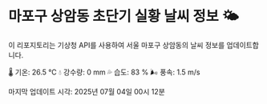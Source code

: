 
# 마포구 상암동 초단기 실황 날씨 정보 🌤️

이 리포지토리는 기상청 API를 사용하여 서울 마포구 상암동의 날씨 정보를 업데이트합니다. 

🌡️ 기온: 26.5 ℃
💧 강수량: 0 mm
💦 습도: 83 %
🌬️ 풍속: 1.5 m/s

마지막 업데이트 시각: 2025년 07월 04일 00시 12분    
